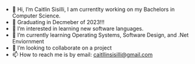 - 👋 Hi, I’m Caitlin Sisilli, I am currentlty working on my Bachelors in Computer Science.
- 💞️ Graduating in Decmeber of 2023!!!
- 👀 I’m interested in learning new software languages.
- 🌱 I’m currently learning Operating Systems, Software Design, and .Net Enviornment
- 💞️ I’m looking to collaborate on a project
- 📫 How to reach me is by email: caitllinsisilli@gmail.com

<!---
csisilli/csisilli is a ✨ special ✨ repository because its `README.md` (this file) appears on your GitHub profile.
You can click the Preview link to take a look at your changes.
--->
